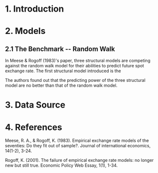 # 1. Introduction

# 2. Models
## 2.1 The Benchmark -- Random Walk
In Meese & Rogoff (1983)'s paper, three structural models are competing against the random walk model for their abilities to predict future spot exchange rate. 
The first structural model introduced is the 

The authors found out that the predicting power of the three structural model are no better than that of the random walk model. 

# 3. Data Source




# 4. References
Meese, R. A., & Rogoff, K. (1983). Empirical exchange rate models of the seventies: Do they fit out of sample?. Journal of international economics, 14(1-2), 3-24.

Rogoff, K. (2001). The failure of empirical exchange rate models: no longer new but still true. Economic Policy Web Essay, 1(1), 1-34.
